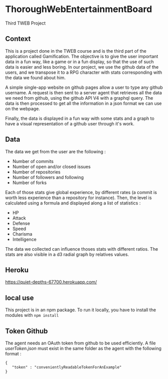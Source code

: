 # ThoroughWebEntertainmentBoard
Third TWEB Project

## Context
This is a project done in the TWEB course and is the third part of the application called Gamification. The objective is to give the user important data in a fun way, like a game or in a fun display, so that the use of such data is easier and less boring.
In our project, we use the github data of the users, and we transpose it to a RPG character with stats corresponding with the data we found about him.

A simple single-app website on github pages allow a user to type any github username. A request is then sent to a server agent that retrieves all the data we need from github, using the github API V4 with a graphql query. The data is then processed to get all the information in a json format we can use on the webpage.

Finally, the data is displayed in a fun way with some stats and a graph to have a visual representation of a github user through it's work.

## Data
The data we get from the user are the following :
   - Number of commits
   - Number of open and/or closed issues
   - Number of repositories
   - Number of followers and following
   - Number of forks

Each of those stats give global experience, by different rates (a commit is worth less experience than a repository for instance).
Then, the level is calculated using a formula and displayed along a list of statistics : 
   - HP
   - Attack
   - Defense
   - Speed
   - Charisma
   - Intelligence
   
The data we collected can influence thoses stats with different ratios. The stats are also visible in a d3 radial graph by relatives values.

## Heroku 
https://quiet-depths-67700.herokuapp.com/

## local use
This project is in an npm package. To run it locally, you have to install the modules with `npm install`

## Token Github
The agent needs an OAuth token from github to be used efficiently. A file *userToken.json* must exist in the same folder as the agent with the following format :
```
{
   "token" : "convenientlyReadableTokenForAnExample"
}
```
